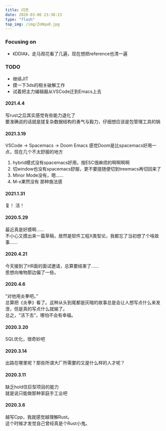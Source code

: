 ```yaml
---
title: 闪念
date: 2020-03-06 23:38:13
type: "flash"
top_img: /img/ZoNqu8.jpg
---
```

### Focusing on 
- 《DDIA》，走马观花看了几遍，现在想把reference也清一遍

### TODO

- 继续JIT
- 摸一下3ds的相关破解工作
- 试着把主力编辑器从VSCode迁到Emacs上去

#### 2021.4.4
写rust之后其实感觉有些能力退化了  
要准确说的话就是搓复杂数据结构的勇气与毅力，仔细想应该是包管理工具的锅

#### 2021.3.19
VSCode -> Spacemacs -> Doom Emacs
感觉Doom是比spacemacs好用一点，现在几个不太舒服的地方
1. hybrid模式没有spacemacs好用，按ESC很麻烦的啊啊啊啊
2. 切window也没有spacemacs舒服，更不要提随便切到treemacs再切回来了
3. Minor Mode没有，嗯……
4. M-x果然没有<SPC> <SPC>那种施法感

#### 2021.1.31
复！ 活！

#### 2020.5.29  
最近真是好摸啊……  
不小心又摸出来一篇草稿，居然是软件工程X类型论，我都忘了当初想了个啥故事……

#### 2020.4.21  
今天接到了HR面的面试邀请，总算要结束了……  
思想向唯物那边偏了一些。  

#### 2020.4.6  
“对他用炎拳吧。”  
总算把《炎拳》看了。这种从头到尾都是灰暗的故事总是会让人想写点什么来发泄，但是真的写点什么就输了。  
总之，“活下去”，哪怕不会有幸福。

#### 2020.3.20
SQL优化，很奇妙吧  

#### 2020.3.14

出路在哪里呢？那些所谓大厂所需要的又是什么样的人才呢？

#### 2020.3.11

缺乏hold住巨型项目的能力  
就是说只能做那种家庭手工业吧

#### 2020.3.6
越写Cpp，我就感觉越理解Rust。  
这个时候才发觉自己曾经真是个Rust小鬼。
